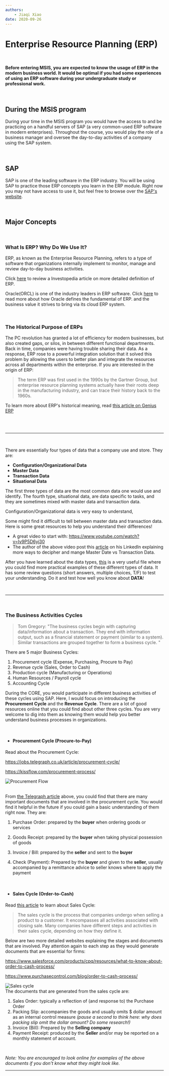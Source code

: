 ```yaml
---
authors:
    - Jiaqi Xiao
date: 2020-09-26
---
```


# Enterprise Resource Planning (ERP)

<br>

**Before entering MSIS, you are expected to know the usage of ERP in the modern business world. It would be optimal if you had some experiences of using an ERP software during your undergraduate study or professional work.**

<br>

## During the MSIS program

During your time in the MSIS program you would have the access to and be practicing on a handful servers of SAP (a very common-used ERP software in modern enterprises). Throughout the course, you would play the role of a business manager and oversee the day-to-day activities of a company using the SAP system.

<br>

## SAP 

SAP is one of the leading software in the ERP industry. You will be using SAP to practice those ERP concepts you learn in the ERP module. Right now you may not have access to use it, but feel free to browse over the [SAP's website](https://www.sap.com/index.html). 

<br>

## Major Concepts

<br>

### What Is ERP? Why Do We Use It? 

ERP, as known as the Enterprise Resource Planning, refers to a type of software that organizations internally implement to monitor, manage and review day-to-day business activities.

Click [<u>here</u>](https://www.investopedia.com/terms/e/erp.asp ) to review a Investopedia article on more detailed definition of ERP.

Oracle(ORCL) is one of the industry leaders in ERP software.  Click [<u>here</u>](https://www.oracle.com/applications/erp/what-is-erp.html) to read more about how Oracle defines the fundamental of ERP. and the business value it strives to bring via its cloud ERP system. 

<br>

### The Historical Purpose of ERPs

The PC revolution has granted a lot of efficiency for modern businesses, but also created gaps, or silos, in between different functional departments. Back in time, companies were having trouble sharing their data. As a response, ERP rose to a powerful integration solution that it solved this problem by allowing the users to better plan and integrate the resources across all departments within the enterprise. If you are interested in the origin of ERP:

> The term ERP was first used in the 1990s by the Gartner Group, but enterprise resource planning systems actually have their roots deep in the manufacturing industry, and can trace their history back to the 1960s.

To learn more about ERP's historical meaning, read [this article on Genius ERP](https://www.geniuserp.com/blog/a-brief-history-of-erps#:~:text=The%20term%20ERP%20was%20first,track%2C%20and%20control%20their%20inventory.)

<br>

<br>

------

<br>

There are essentially four types of data that a company use and store. They are: 

- **Configuration/Organizational Data**
- **Master Data**
- **Transaction Data**
- **Situational Data**

The first three types of data are the most common data one would use and identify. The fourth type, situational data, are data specific to tasks, and they are sometimes mixed with master data and transaction data.

Configuration/Organizational data is very easy to understand, 

Some might find it difficult to tell between master data and transaction data. Here is some great resources to help you understand their differences!

- A great video to start with: https://www.youtube.com/watch?v=Iv9P5D6yj30
- The author of the above video post this [article](https://www.linkedin.com/pulse/master-data-vs-transaction-jared-hillam/) on his LinkedIn explaining more ways to decipher and mange Master Date vs Transaction Data.

After you have learned about the data types, [this](https://fadyums.files.wordpress.com/2013/08/revision-chapter-2.pdf) is a very useful file where you could find more practical examples of these different types of data. It has some review questions (short answers, multiple choices, T/F) to test your understanding. Do it and test how well you know about **DATA**!

<br>

------

<br>

### The Business Activities Cycles

> Tom Gregory: "The business cycles begin with capturing data/information about a transaction. They end with information output, such as a financial statement or payment (similar to a system). Similar transactions are grouped together to form a business cycle. "

There are 5 major Business Cycles:

1. Procurement cycle (Expense, Purchasing, Procure to Pay)
2. Revenue cycle (Sales, Order to Cash)
3. Production cycle (Manufacturing or Operations)
4. Human Resources / Payroll cycle
5. Accounting Cycle

During the CORE, you would participate in different business activities of these cycles using SAP. Here, I would focus on introducing the **Procurement Cycle** and the **Revenue Cycle**. There are a lot of good resources online that you could find about other three cycles. You are very welcome to dig into them as knowing them would help you better understand business processes in organizations.

<br>

- #### Procurement Cycle (Procure-to-Pay)

Read about the Procurement Cycle: 

https://jobs.telegraph.co.uk/article/procurement-cycle/ 

https://kissflow.com/procurement-process/

![Procurement Flow](https://kissflow.com/wp-content/uploads/2020/09/procurement-process-flow.png)

<br>From [the Telegraph article](https://jobs.telegraph.co.uk/article/procurement-cycle/ ) above, you could find that there are many important documents that are involved in the procurement cycle. You would find it helpful in the future if you could gain a basic understanding of them right now. They are:

1. Purchase Order: prepared by the **buyer** when ordering goods or services

2. Goods Receipt: prepared by the **buyer** when taking physical possession of goods

3. Invoice / Bill: prepared by the **seller** and sent to the **buyer**

4. Check (Payment): Prepared by the **buyer** and given to the **seller**, usually accompanied by a remittance advice to seller knows where to apply the payment

   <br>

- #### Sales Cycle (Order-to-Cash)

Read [this article](https://trackmaven.com/marketing-dictionary/sales-cycle/#:~:text=The%20sales%20cycle%20is%20the,on%20how%20they%20define%20it.) to learn about Sales Cycle:

> The sales cycle is the process that companies undergo when selling a product to a customer. It encompasses all activities associated with closing sale. Many companies have different steps and activities in their sales cycle, depending on how they define it.

Below are two more detailed websites explaining the stages and documents that are involved. Pay attention again to each step as they would generate documents that are essential for firms:

https://www.salesforce.com/products/cpq/resources/what-to-know-about-order-to-cash-process/

https://www.purchasecontrol.com/blog/order-to-cash-process/

![Sales cycle](https://c1.sfdcstatic.com/content/dam/web/en_us/www/images/hub/service/8-steps-in-the-order-to-cash-process-002.png)<br>The documents that are generated from the sales cycle are:

1. Sales Order: typically a reflection of (and response to) the Purchase Order
2. Packing Slip: accompanies the goods and usually omits $ dollar amount as an internal control measure *(pause a second to think here: why does packing slip omit the dollar amount? Do some research!)*
3. Invoice (Bill): Prepared by the **Selling company**
4. Payment Receipt: produced by the **Seller** and/or may be reported on a monthly statement of account.

<br>

*Note: You are encouraged to look online for examples of the above documents if you don't know what they might look like.*

------